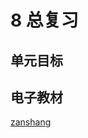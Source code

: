 # 8 总复习

## 单元目标


## 电子教材

<Epep grade="xxsx5a" :pep="1221001501141" :pages="109" :paged="115" ></Epep>

[zanshang](../res/zanshang.md ':include')